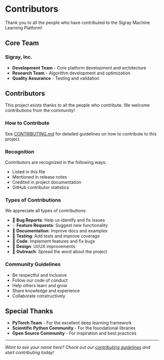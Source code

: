 # Contributors

Thank you to all the people who have contributed to the Sigray Machine Learning Platform!

## Core Team

### Sigray, Inc.
- **Development Team** - Core platform development and architecture
- **Research Team** - Algorithm development and optimization
- **Quality Assurance** - Testing and validation

## Contributors

This project exists thanks to all the people who contribute. We welcome contributions from the community!

### How to Contribute

See [CONTRIBUTING.md](CONTRIBUTING.md) for detailed guidelines on how to contribute to this project.

### Recognition

Contributors are recognized in the following ways:
- Listed in this file
- Mentioned in release notes
- Credited in project documentation
- GitHub contributor statistics

### Types of Contributions

We appreciate all types of contributions:
- 🐛 **Bug Reports**: Help us identify and fix issues
- 💡 **Feature Requests**: Suggest new functionality
- 📝 **Documentation**: Improve docs and examples
- 🧪 **Testing**: Add tests and improve coverage
- 🔧 **Code**: Implement features and fix bugs
- 🎨 **Design**: UI/UX improvements
- 📢 **Outreach**: Spread the word about the project

### Community Guidelines

- Be respectful and inclusive
- Follow our code of conduct
- Help others learn and grow
- Share knowledge and experience
- Collaborate constructively

## Special Thanks

- **PyTorch Team** - For the excellent deep learning framework
- **Scientific Python Community** - For the foundational libraries
- **Open Source Community** - For inspiration and best practices

---

*Want to see your name here? Check out our [contributing guidelines](CONTRIBUTING.md) and start contributing today!*